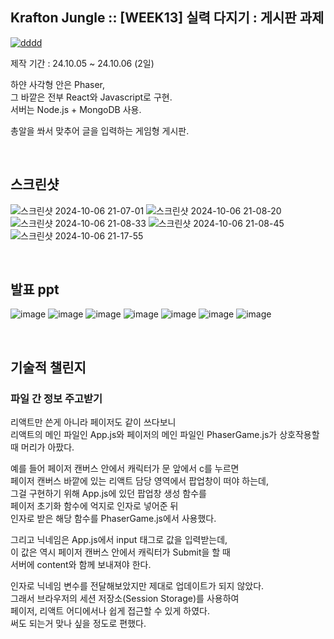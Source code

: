 ## Krafton Jungle :: [WEEK13] 실력 다지기 : 게시판 과제

[![dddd](https://github.com/user-attachments/assets/63f8d8a8-01a6-4b0b-b59d-c2116b227cd0)](https://www.youtube.com/watch?v=Fej_Fc2lXto)


제작 기간 : 24.10.05 ~ 24.10.06 (2일)

하얀 사각형 안은 Phaser,<br>
그 바깥은 전부 React와 Javascript로 구현. <br>
서버는 Node.js + MongoDB 사용. <br>

총알을 쏴서 맞추어 글을 입력하는 게임형 게시판.

 <br>

## 스크린샷

![스크린샷 2024-10-06 21-07-01](https://github.com/user-attachments/assets/f0614248-8df3-4bac-a996-9d73ac6c1aeb)
![스크린샷 2024-10-06 21-08-20](https://github.com/user-attachments/assets/125b47bf-d38d-414b-af90-05d6d6ae7cbe)
![스크린샷 2024-10-06 21-08-33](https://github.com/user-attachments/assets/30e1646e-a7bc-40f1-aa04-2697446a4037)
![스크린샷 2024-10-06 21-08-45](https://github.com/user-attachments/assets/0407f8a3-9b5b-4ca1-b9f0-f38140d6c527)
![스크린샷 2024-10-06 21-17-55](https://github.com/user-attachments/assets/359a4173-cb57-4e19-ba04-b3257c55e787)

<br>

## 발표 ppt

![image](https://github.com/user-attachments/assets/8ff1b74a-d699-4901-b40c-783d6634b2fa)
![image](https://github.com/user-attachments/assets/13c71133-1a24-4265-83ad-1bb6140d06a1)
![image](https://github.com/user-attachments/assets/b3b66bb6-3335-456a-9f1c-b30eb5cb8d45)
![image](https://github.com/user-attachments/assets/e6581c69-0038-4ba0-8f60-03d82879b6c9)
![image](https://github.com/user-attachments/assets/4d03670a-dc25-4380-9815-b42d170e3711)
![image](https://github.com/user-attachments/assets/4ef26921-ba32-4e79-8afc-a15d98da48cf)
![image](https://github.com/user-attachments/assets/0b51bc60-422b-4b26-9ba2-95d88e47d859)

 <br>

## 기술적 챌린지
### 파일 간 정보 주고받기
리액트만 쓴게 아니라 페이저도 같이 쓰다보니<br>
리액트의 메인 파일인 App.js와 페이저의 메인 파일인 PhaserGame.js가 상호작용할 때 머리가 아팠다.

예를 들어 페이저 캔버스 안에서 캐릭터가 문 앞에서 c를 누르면<br>
페이저 캔버스 바깥에 있는 리액트 담당 영역에서 팝업창이 떠야 하는데,<br>
그걸 구현하기 위해 App.js에 있던 팝업창 생성 함수를 <br>
페이저 초기화 함수에 억지로 인자로 넣어준 뒤<br>
인자로 받은 해당 함수를 PhaserGame.js에서 사용했다.

그리고 닉네임은 App.js에서 input 태그로 값을 입력받는데,<br>
이 값은 역시 페이저 캔버스 안에서 캐릭터가 Submit을 할 때<br>
서버에 content와 함께 보내져야 한다.<br>

인자로 닉네임 변수를 전달해보았지만 제대로 업데이트가 되지 않았다.<br>
그래서 브라우저의 세션 저장소(Session Storage)를 사용하여<br>
페이저, 리액트 어디에서나 쉽게 접근할 수 있게 하였다.<br>
써도 되는거 맞나 싶을 정도로 편했다.


